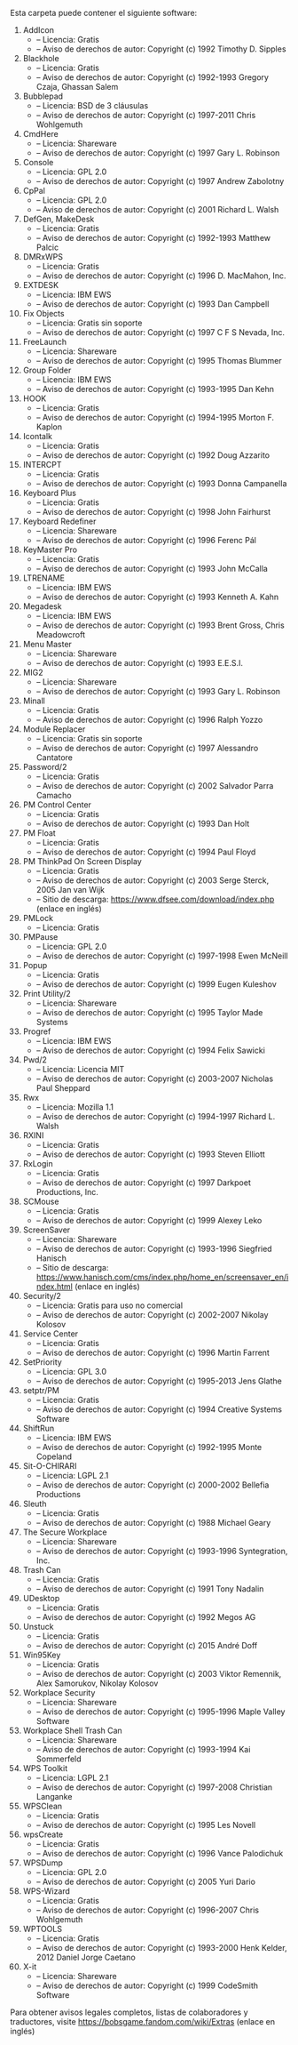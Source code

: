 ﻿Esta carpeta puede contener el siguiente software:

1. AddIcon
   - – Licencia: Gratis
   - – Aviso de derechos de autor: Copyright (c) 1992 Timothy D. Sipples
3. Blackhole
   - – Licencia: Gratis
   - – Aviso de derechos de autor: Copyright (c) 1992-1993 Gregory Czaja, Ghassan Salem
4. Bubblepad
   - – Licencia: BSD de 3 cláusulas
   - – Aviso de derechos de autor: Copyright (c) 1997-2011 Chris Wohlgemuth
5. CmdHere
   - – Licencia: Shareware
   - – Aviso de derechos de autor: Copyright (c) 1997 Gary L. Robinson
6. Console
   - – Licencia: GPL 2.0
   - – Aviso de derechos de autor: Copyright (c) 1997 Andrew Zabolotny
7. CpPal
   - – Licencia: GPL 2.0
   - – Aviso de derechos de autor: Copyright (c) 2001 Richard L. Walsh
8. DefGen, MakeDesk
   - – Licencia: Gratis
   - – Aviso de derechos de autor: Copyright (c) 1992-1993 Matthew Palcic
9. DMRxWPS
    - – Licencia: Gratis
    - – Aviso de derechos de autor: Copyright (c) 1996 D. MacMahon, Inc.
10. EXTDESK
    - – Licencia: IBM EWS
    - – Aviso de derechos de autor: Copyright (c) 1993 Dan Campbell
11. Fix Objects
    - – Licencia: Gratis sin soporte
    - – Aviso de derechos de autor: Copyright (c) 1997 C F S Nevada, Inc.
12. FreeLaunch
    - – Licencia: Shareware
    - – Aviso de derechos de autor: Copyright (c) 1995 Thomas Blummer
13. Group Folder
    - – Licencia: IBM EWS
    - – Aviso de derechos de autor: Copyright (c) 1993-1995 Dan Kehn
14. HOOK
    - – Licencia: Gratis
    - – Aviso de derechos de autor: Copyright (c) 1994-1995 Morton F. Kaplon
15. Icontalk
    - – Licencia: Gratis
    - – Aviso de derechos de autor: Copyright (c) 1992 Doug Azzarito
16. INTERCPT
    - – Licencia: Gratis
    - – Aviso de derechos de autor: Copyright (c) 1993 Donna Campanella
17. Keyboard Plus
    - – Licencia: Gratis
    - – Aviso de derechos de autor: Copyright (c) 1998 John Fairhurst
18. Keyboard Redefiner
    - – Licencia: Shareware
    - – Aviso de derechos de autor: Copyright (c) 1996 Ferenc Pál
19. KeyMaster Pro
    - – Licencia: Gratis
    - – Aviso de derechos de autor: Copyright (c) 1993 John McCalla
20. LTRENAME
    - – Licencia: IBM EWS
    - – Aviso de derechos de autor: Copyright (c) 1993 Kenneth A. Kahn
21. Megadesk
    - – Licencia: IBM EWS
    - – Aviso de derechos de autor: Copyright (c) 1993 Brent Gross, Chris Meadowcroft
22. Menu Master
    - – Licencia: Shareware
    - – Aviso de derechos de autor: Copyright (c) 1993 E.E.S.I.
23. MIG2
    - – Licencia: Shareware
    - – Aviso de derechos de autor: Copyright (c) 1993 Gary L. Robinson
24. Minall
    - – Licencia: Gratis
    - – Aviso de derechos de autor: Copyright (c) 1996 Ralph Yozzo
25. Module Replacer
    - – Licencia: Gratis sin soporte
    - – Aviso de derechos de autor: Copyright (c) 1997 Alessandro Cantatore
26. Password/2
    - – Licencia: Gratis
    - – Aviso de derechos de autor: Copyright (c) 2002 Salvador Parra Camacho
27. PM Control Center
    - – Licencia: Gratis
    - – Aviso de derechos de autor: Copyright (c) 1993 Dan Holt
28. PM Float
    - – Licencia: Gratis
    - – Aviso de derechos de autor: Copyright (c) 1994 Paul Floyd
29. PM ThinkPad On Screen Display
    - – Licencia: Gratis
    - – Aviso de derechos de autor: Copyright (c) 2003 Serge Sterck, 2005 Jan van Wijk
    - – Sitio de descarga: https://www.dfsee.com/download/index.php (enlace en inglés)
30. PMLock
    - – Licencia: Gratis
31. PMPause
    - – Licencia: GPL 2.0
    - – Aviso de derechos de autor: Copyright (c) 1997-1998 Ewen McNeill
32. Popup
    - – Licencia: Gratis
    - – Aviso de derechos de autor: Copyright (c) 1999 Eugen Kuleshov
33. Print Utility/2
    - – Licencia: Shareware
    - – Aviso de derechos de autor: Copyright (c) 1995 Taylor Made Systems
34. Progref
    - – Licencia: IBM EWS
    - – Aviso de derechos de autor: Copyright (c) 1994 Felix Sawicki
35. Pwd/2
    - – Licencia: Licencia MIT
    - – Aviso de derechos de autor: Copyright (c) 2003-2007 Nicholas Paul Sheppard
36. Rwx
    - – Licencia: Mozilla 1.1
    - – Aviso de derechos de autor: Copyright (c) 1994-1997 Richard L. Walsh
37. RXINI
    - – Licencia: Gratis
    - – Aviso de derechos de autor: Copyright (c) 1993 Steven Elliott
38. RxLogin
    - – Licencia: Gratis
    - – Aviso de derechos de autor: Copyright (c) 1997 Darkpoet Productions, Inc.
39. SCMouse
    - – Licencia: Gratis
    - – Aviso de derechos de autor: Copyright (c) 1999 Alexey Leko
40. ScreenSaver
    - – Licencia: Shareware
    - – Aviso de derechos de autor: Copyright (c) 1993-1996 Siegfried Hanisch
    - – Sitio de descarga: https://www.hanisch.com/cms/index.php/home_en/screensaver_en/index.html (enlace en inglés)
41. Security/2
    - – Licencia: Gratis para uso no comercial
    - – Aviso de derechos de autor: Copyright (c) 2002-2007 Nikolay Kolosov
42. Service Center
    - – Licencia: Gratis
    - – Aviso de derechos de autor: Copyright (c) 1996 Martin Farrent
43. SetPriority
    - – Licencia: GPL 3.0
    - – Aviso de derechos de autor: Copyright (c) 1995-2013 Jens Glathe
44. setptr/PM
    - – Licencia: Gratis
    - – Aviso de derechos de autor: Copyright (c) 1994 Creative Systems Software
45. ShiftRun
    - – Licencia: IBM EWS
    - – Aviso de derechos de autor: Copyright (c) 1992-1995 Monte Copeland
46. Sit-O-CHIRARI
    - – Licencia: LGPL 2.1
    - – Aviso de derechos de autor: Copyright (c) 2000-2002 Bellefia Productions
47. Sleuth
    - – Licencia: Gratis
    - – Aviso de derechos de autor: Copyright (c) 1988 Michael Geary
48. The Secure Workplace
    - – Licencia: Shareware
    - – Aviso de derechos de autor: Copyright (c) 1993-1996 Syntegration, Inc.
49. Trash Can
    - – Licencia: Gratis
    - – Aviso de derechos de autor: Copyright (c) 1991 Tony Nadalin
50. UDesktop
    - – Licencia: Gratis
    - – Aviso de derechos de autor: Copyright (c) 1992 Megos AG
51. Unstuck
    - – Licencia: Gratis
    - – Aviso de derechos de autor: Copyright (c) 2015 André Doff
52. Win95Key
    - – Licencia: Gratis
    - – Aviso de derechos de autor: Copyright (c) 2003 Viktor Remennik, Alex Samorukov, Nikolay Kolosov
53. Workplace Security
    - – Licencia: Shareware
    - – Aviso de derechos de autor: Copyright (c) 1995-1996 Maple Valley Software
54. Workplace Shell Trash Can
    - – Licencia: Shareware
    - – Aviso de derechos de autor: Copyright (c) 1993-1994 Kai Sommerfeld
55. WPS Toolkit
    - – Licencia: LGPL 2.1
    - – Aviso de derechos de autor: Copyright (c) 1997-2008 Christian Langanke
56. WPSClean
    - – Licencia: Gratis
    - – Aviso de derechos de autor: Copyright (c) 1995 Les Novell
57. wpsCreate
    - – Licencia: Gratis
    - – Aviso de derechos de autor: Copyright (c) 1996 Vance Palodichuk
58. WPSDump
    - – Licencia: GPL 2.0
    - – Aviso de derechos de autor: Copyright (c) 2005 Yuri Dario
59. WPS-Wizard
    - – Licencia: Gratis
    - – Aviso de derechos de autor: Copyright (c) 1996-2007 Chris Wohlgemuth
60. WPTOOLS
    - – Licencia: Gratis
    - – Aviso de derechos de autor: Copyright (c) 1993-2000 Henk Kelder, 2012 Daniel Jorge Caetano
61. X-it
    - – Licencia: Shareware
    - – Aviso de derechos de autor: Copyright (c) 1999 CodeSmith Software

Para obtener avisos legales completos, listas de colaboradores y traductores, visite https://bobsgame.fandom.com/wiki/Extras (enlace en inglés)
